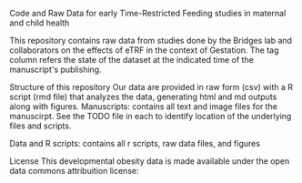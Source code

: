 Code and Raw Data for early Time-Restricted Feeding studies in maternal and child health

This repository contains raw data from studies done by the Bridges lab and collaborators on the effects of eTRF in the context of Gestation. 
The tag column refers the state of the dataset at the indicated time of the manuscript's publishing.

Structure of this repository
Our data are provided in raw form (csv) with a R script (rmd file) that analyzes the data, generating html and md outputs along with figures. 
Manuscripts: contains all text and image files for the manuscirpt. See the TODO file in each to identify location of the underlying files and scripts.

Data and R scripts: contains all r scripts, raw data files, and figures

License
This developmental obesity data is made available under the open data commons attribuition license:
